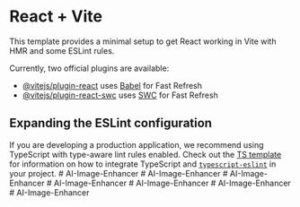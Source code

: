 # React + Vite

This template provides a minimal setup to get React working in Vite with HMR and some ESLint rules.

Currently, two official plugins are available:

- [@vitejs/plugin-react](https://github.com/vitejs/vite-plugin-react/blob/main/packages/plugin-react) uses [Babel](https://babeljs.io/) for Fast Refresh
- [@vitejs/plugin-react-swc](https://github.com/vitejs/vite-plugin-react/blob/main/packages/plugin-react-swc) uses [SWC](https://swc.rs/) for Fast Refresh

## Expanding the ESLint configuration

If you are developing a production application, we recommend using TypeScript with type-aware lint rules enabled. Check out the [TS template](https://github.com/vitejs/vite/tree/main/packages/create-vite/template-react-ts) for information on how to integrate TypeScript and [`typescript-eslint`](https://typescript-eslint.io) in your project.
#   A I - I m a g e - E n h a n c e r  
 #   A I - I m a g e - E n h a n c e r  
 #   A I - I m a g e - E n h a n c e r  
 #   A I - I m a g e - E n h a n c e r  
 #   A I - I m a g e - E n h a n c e r  
 #   A I - I m a g e - E n h a n c e r  
 #   A I - I m a g e - E n h a n c e r  
 